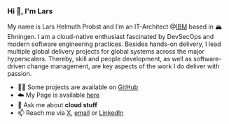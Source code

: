 ### Hi 👋, I'm Lars

My name is Lars Helmuth Probst and I’m an IT-Architect @[IBM](https://www.ibm.com) based in 🏔Ehningen. I am a cloud-native enthusiast fascinated by DevSecOps and modern software engineering practices. Besides hands-on delivery, I lead multiple global delivery projects for global systems across the major hyperscalers. Thereby, skill and people development, as well as software-driven change management, are key aspects of the work I do deliver with passion.

- 👨‍💻 Some projects are available on [GitHub](https://github.com/Alienuser?tab=repositories)
- ☁️ My Page is available [here](https://larsprobst.dev)
- 💬 Ask me about ****cloud stuff****
- 📫 Reach me via [X](https://twitter.com/LarsHProbst), [email](mailto:lars@famprobst.de) or [LinkedIn](https://www.linkedin.com/in/larshprobst)

